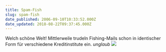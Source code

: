 ```yaml
---
title: Spam-Fish
slug: spam-fish
date_published: 2006-09-10T10:33:52.000Z
date_updated: 2018-08-22T09:37:45.000Z
---
```


Welch schöne Welt! Mittlerweile trudeln Fishing-Mails schon in identischer Form für verschiedene Kreditinstitute ein. *unglaub*
[![](//picdump.thafaker.de/performancing/fishing.jpg)](http://picdump.thafaker.de/performancing/fishing.jpg)
